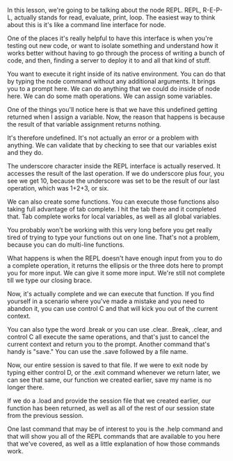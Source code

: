 In this lesson, we're going to be talking about the node REPL. REPL, R-E-P-L, actually stands for read, evaluate, print, loop. The easiest way to think about this is it's like a command line interface for node.

One of the places it's really helpful to have this interface is when you're testing out new code, or want to isolate something and understand how it works better without having to go through the process of writing a bunch of code, and then, finding a server to deploy it to and all that kind of stuff.

You want to execute it right inside of its native environment. You can do that by typing the node command without any additional arguments. It brings you to a prompt here. We can do anything that we could do inside of node here. We can do some math operations. We can assign some variables.

One of the things you'll notice here is that we have this undefined getting returned when I assign a variable. Now, the reason that happens is because the result of that variable assignment returns nothing.

It's therefore undefined. It's not actually an error or a problem with anything. We can validate that by checking to see that our variables exist and they do.

The underscore character inside the REPL interface is actually reserved. It accesses the result of the last operation. If we do underscore plus four, you see we get 10, because the underscore was set to be the result of our last operation, which was 1+2+3, or six.

We can also create some functions. You can execute those functions also taking full advantage of tab complete. I hit the tab there and it completed that. Tab complete works for local variables, as well as all global variables.

You probably won't be working with this very long before you get really tired of trying to type your functions out on one line. That's not a problem, because you can do multi-line functions.

What happens is when the REPL doesn't have enough input from you to do a complete operation, it returns the ellipsis or the three dots here to prompt you for more input. We can give it some more input. We're still not complete till we type our closing brace.

Now, it's actually complete and we can execute that function. If you find yourself in a scenario where you've made a mistake and you need to abandon it, you can use control C and that will kick you out of the current context.

You can also type the word .break or you can use .clear. .Break, .clear, and control C all execute the same operations, and that's just to cancel the current context and return you to the prompt. Another command that's handy is "save." You can use the .save followed by a file name.

Now, our entire session is saved to that file. If we were to exit node by typing either control D, or the .exit command whenever we return later, we can see that same, our function we created earlier, save my name is no longer there.

If we do a .load and provide the session file that we created earlier, our function has been returned, as well as all of the rest of our session state from the previous session.

One last command that may be of interest to you is the .help command and that will show you all of the REPL commands that are available to you here that we've covered, as well as a little explanation of how those commands work.